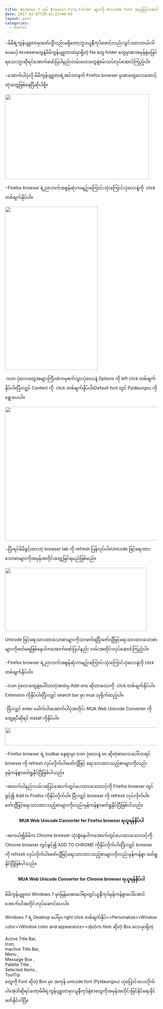 ```yaml
---
title: Windows 7 တွင် Browser,File,Folder များကို Unicode Font အမှန်မြင်အောင်ပြုလုပ်ခြင်း
date: 2017-02-07T16:45:23+00:00
layout: post
categories:
  - Useful
---
```

−မိမိရဲ့ကွန်ပျူတာမှာဇော်ဂျီလည်းမရှိတော့ဘူး၊ယူနီကုဒ်ဖောင့်လည်းသွင်းထားတယ်၊ဒါပေမယ့် browserတွေနဲ့မိမိကွန်ပျူတာထဲမှာရှိတဲ့ file တွေ folder တွေမှာစာအမှန်နဲ့မမြင်ရသေးဘူးဆိုရင်အောက်ဖော်ပြပါနည်းလမ်းလေးတွေနဲ့စမ်းသပ်လုပ်ဆောင်ကြည့်ပါ။

−အောက်ပါပုံလို မိမိကွန်ပျူတာရဲ့အင်တာနက် Firefox browser မှာစာတွေလေးထောင့်တုံးတွေဖြစ်နေပြီဆိုပါစို့။

<img loading="lazy" class="size-full wp-image-1555 aligncenter" src="http://localhost/wordpress/wp-content/uploads/2017/02/48-2.png" alt="" width="474" height="281" srcset="http://localhost/wordpress/wp-content/uploads/2017/02/48-2.png 474w, http://localhost/wordpress/wp-content/uploads/2017/02/48-2-300x178.png 300w" sizes="(max-width: 474px) 100vw, 474px" /> 

−Firefox browser ရဲ့ညာဘက်အစွန်ဆုံးကမျဥ်းကြောင်းသုံးကြောင်းပုံလေးနဲ့ကို  click တစ်ချက်နိုပ်ပါ။

<img loading="lazy" class="size-full wp-image-1552 aligncenter" src="http://localhost/wordpress/wp-content/uploads/2017/02/bb-1.png" alt="" width="305" height="539" srcset="http://localhost/wordpress/wp-content/uploads/2017/02/bb-1.png 305w, http://localhost/wordpress/wp-content/uploads/2017/02/bb-1-170x300.png 170w" sizes="(max-width: 305px) 100vw, 305px" /> 

-icon ပုံလေးတွေအများကြီးထဲကမှစက်သွားပုံလေးနဲ့ Options ကို left click တစ်ချက်နိုပ်ပါ။ပြီးလျှင် Content ကို  click တစ်ချက်နိုပ်ပါ။Default font တွင် Pyidaungsu ကိုရွေးပေးပါ။

<img loading="lazy" class="size-full wp-image-1553 aligncenter" src="http://localhost/wordpress/wp-content/uploads/2017/02/49-2.png" alt="" width="508" height="441" srcset="http://localhost/wordpress/wp-content/uploads/2017/02/49-2.png 508w, http://localhost/wordpress/wp-content/uploads/2017/02/49-2-300x260.png 300w" sizes="(max-width: 508px) 100vw, 508px" /> 

−ပြီးရင်မိမိဖွင့်ထားတဲ့ browser tab ကို refresh ပြန်လုပ်ပါ။Unicode ဖြင့်ရေးထားသောစာများကိုအမှန်အတိုင်းတွေ့မြင်ရမည်ဖြစ်မည်။

<img loading="lazy" class="size-full wp-image-1556 aligncenter" src="http://localhost/wordpress/wp-content/uploads/2017/02/50-1.png" alt="" width="467" height="209" srcset="http://localhost/wordpress/wp-content/uploads/2017/02/50-1.png 467w, http://localhost/wordpress/wp-content/uploads/2017/02/50-1-300x134.png 300w" sizes="(max-width: 467px) 100vw, 467px" /> 

Unicode ဖြင့်ရေးသားထားသောစာများကိုသာဖတ်ရပြီးဇော်ဂျီဖြင့်ရေးသားထားသောစာများကိုဖတ်မရဖြစ်နေပါကအောက်ဖော်ပြပါနည်း လမ်းအတိုင်းလုပ်ဆောင်ကြည့်ပါ။

−Firefox browser ရဲ့ညာဘက်အစွန်ဆုံးကမျဥ်းကြောင်းသုံးကြောင်းပုံလေးနဲ့ကို click တစ်ချက်နိုပ်ပါ။

−icon ပုံလေးတွေနဲ့ပေါ်လာတဲ့အထဲမှ Add-ons ဆိုတာလေးကို  click တစ်ချက်နိုပ်ပါ။Extension ကိုနှိပ်ပါ။ပြီးလျှင် search bar မှာ mua ဟုရိုက်ထည့်ပါ။

-ပြီးလျှင် enter ခေါက်ပါ။အောက်ပါပုံအတိုင်း MUA Web Unicode Converter ကိုတွေ့ရပီဆိုရင် install ကိုနှိပ်ပါ။

<img loading="lazy" class="size-full wp-image-1557 aligncenter" src="http://localhost/wordpress/wp-content/uploads/2017/02/54-1.png" alt="" width="990" height="59" srcset="http://localhost/wordpress/wp-content/uploads/2017/02/54-1.png 990w, http://localhost/wordpress/wp-content/uploads/2017/02/54-1-300x18.png 300w, http://localhost/wordpress/wp-content/uploads/2017/02/54-1-768x46.png 768w" sizes="(max-width: 990px) 100vw, 990px" /> 

−Firefox browser ရဲ့ toolbar နေရာမှာ icon ပုံလေးနဲ့ on ဆိုတဲ့စာလေး ပေါ်လာရင် browser ကို refresh လုပ်လိုက်ပါ။ဇော်ဂျီဖြင့် ရေးသားထားသည့်စာများကိုလည်းမှန်ကန်စွာဖတ်ရှုနိုင်ပြီဖြစ်ပါသည်။

-အထက်ပါနည်းလမ်းအပြင်အောက်တွင်ပေးထားသောလင့်ကို Firefox browser တွင်ဖွင့်၍ Add to Firefox ကိုနှိပ်လိုက်ပါ။ ပြီးလျှင် browser ကို refresh လုပ်လိုက်ပါ။ဇော်ဂျီဖြင့်ရေးသားထားသည့်စာများကိုလည်းမှန်ကန်စွာဖတ်ရှုနိုင်ပြီဖြစ်ပါသည်။

<h4 style="text-align: center; color: red;">
  <a style="text-decoration: none;" href="https://addons.mozilla.org/en-US/firefox/addon/mua-web-unicode-converter">MUA Web Unicode Converter for Firefox browser ရယူရန်နှိပ်ပါ</a>
</h4>

-အကယ်၍မိမိက Chrome browser သုံးစွဲနေပါကအောက်တွင်ပေးထားသောလင့်ကို Chrome browser တွင်ဖွင့်၍ ADD TO CHROME ကိုနှိပ်လိုက်ပါ။ပြီးလျှင် browser ကို refresh လုပ်လိုက်ပါ။ဇော်ဂျီဖြင့်ရေးသားထားသည့်စာများကိုလည်းမှန်ကန်စွာ ဖတ်ရှုနိုင်ပြီဖြစ်ပါသည်။

<h4 style="text-align: center; color: blue;">
  <a style="text-decoration: none;" href="https://chrome.google.com/webstore/detail/mua-web-unicode-converter/jnmdbgnckbbmblkbammnfagdmikchhnp">MUA Web Unicode Converter for Chrome browser ရယူရန်နှိပ်ပါ</a>
</h4>

မိမိကွန်ပျူတာ Windows 7 မှာမြန်မာစာပေါ်ရာတွင်ယူနီကုဒ်မှန်ကန်စွာပေါ်အောင်အောက်ပါအတိုင်းလုပ်ဆောင်ပေးပါ။

Windows 7 ရဲ့ Desktop ပေါ်မှာ right click တစ်ချက်နှိပ်>>Personalize>>Window color>>Window color and appearance>>အဲ့ထဲက Item ဆိုတဲ့ Box လေးမှာရှိတဲ့

Active Title Bar,  
Icon,  
Inactive Title Bar,  
Menu ,  
Message Box ,  
Palette Title ,  
Selected Items ,  
ToolTip  
တွေကို Font ဆိုတဲ့ Box မှာ အကုန် unicode font (Pyidaungsu) ဟုပြောင်းပေးလိုက်ပါ။အဲ့ဒါဆိုရင်တော့မိမိရဲ့ကွန်ပျူတာမှာယူနီကုဒ်နဲ့စာတွေကိုအမှန်အတိုင်းမြင်နိုင်ရေးနိုင်ဖတ်နိုင်ပါပြီ။